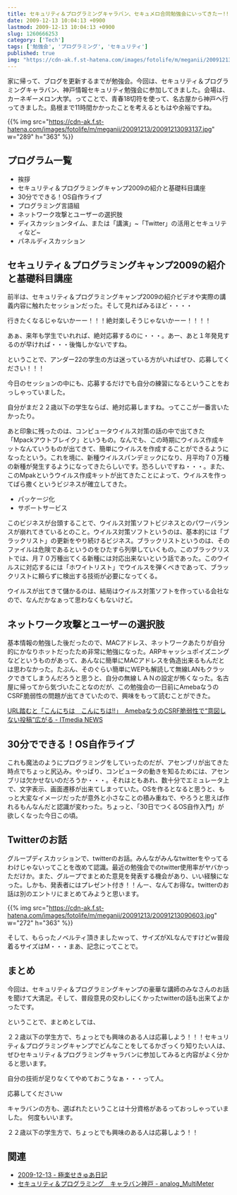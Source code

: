 ```yaml
---
title: セキュリティ＆プログラミングキャラバン、セキュメロ合同勉強会にいってきたー!!!
date: 2009-12-13 10:04:13 +0900
lastmod: 2009-12-13 10:04:13 +0900
slug: 1260666253
category: ['Tech']
tags: ['勉強会', 'プログラミング', 'セキュリティ']
published: true
img: "https://cdn-ak.f.st-hatena.com/images/fotolife/m/meganii/20091213/20091213093137.jpg"
---
```


家に帰って、ブログを更新するまでが勉強会。今回は、セキュリティ＆プログラミングキャラバン、神戸情報セキュリティ勉強会に参加してきました。会場は、カーネギーメロン大学。ってことで、青春18切符を使って、名古屋から神戸へ行ってきました。島根まで11時間かかったことを考えるともはや余裕ですね。

{{% img src="https://cdn-ak.f.st-hatena.com/images/fotolife/m/meganii/20091213/20091213093137.jpg" w="289" h="363" %}}



## プログラム一覧

- 挨拶
- セキュリティ＆プログラミングキャンプ2009の紹介と基礎科目講座
- 30分でできる！OS自作ライブ
- プログラミング言語組
- ネットワーク攻撃とユーザーの選択肢
- ディスカッションタイム、または「講演」~「Twitter」の活用とセキュリティなど~
- パネルディスカッション


## セキュリティ＆プログラミングキャンプ2009の紹介と基礎科目講座

前半は、セキュリティ＆プログラミングキャンプ2009の紹介ビデオや実際の講義内容に触れたセッションだった。そして見ればみるほど・・・・

行きたくなるじゃないかーー！！！絶対楽しそうじゃないかーー！！！！

あぁ、来年も学生でいれれば、絶対応募するのに・・・。あー、あと１年発見するのが早ければ・・・後悔しかないですね。

ということで、アンダー22の学生の方は迷っている方がいればぜひ、応募してください！！！

今日のセッションの中にも、応募するだけでも自分の練習になるということをおっしゃっていました。

自分がまだ２２歳以下の学生ならば、絶対応募しますね。ってここが一番言いたかったり。

あと印象に残ったのは、コンピュータウイルス対策の話の中で出てきた「Mpackアウトブレイク」というもの。なんでも、この時期にウイルス作成キットなんていうものが出てきて、簡単にウイルスを作成することができるようになったという。これを境に、新種ウイルスパンデミックになり、月平均７０万種の新種が発生するようになってきたらしいです。恐ろしいですね・・・。また、このMpakというウイルス作成キットが出てきたことによって、ウイルスを作ってばら撒くというビジネスが確立してきた。

- パッケージ化
- サポートサービス

このビジネスが台頭することで、ウイルス対策ソフトビジネスとのパワーバランスが崩れてきているとのこと。ウイルス対策ソフトというのは、基本的には「ブラックリスト」の更新をやり続けるビジネス。ブラックリストというのは、そのファイルは危険であるというのをひたすら列挙していくもの。このブラックリストでは、月７０万種出てくる新種には対応出来ないという話であった。このウイルスに対応するには「ホワイトリスト」でウイルスを弾くべきであって、ブラックリストに頼らずに検出する技術が必要になってくる。

ウイルスが出てきて儲かるのは、結局はウイルス対策ソフトを作っている会社なので、なんだかなぁって思わなくもないけど。

## ネットワーク攻撃とユーザーの選択肢

基本情報の勉強した後だったので、MACアドレス、ネットワークあたりが自分的にかなりホットだったため非常に勉強になった。ARPキャッシュポイズニングなどというものがあって、あんなに簡単にMACアドレスを偽造出来るもんだとは思わなかった。たぶん、そのぐらい簡単にWEPも解読して無線LANもクラックできてしまうんだろうと思うと、自分の無線ＬＡＮの設定が怖くなった。名古屋に帰ってから気づいたことなのだが、この勉強会の一日前にAmebaなうのCSRF脆弱性の問題が出てきていたので、興味をもって読むことができた。

[URL踏むと「こんにちは　こんにちは\!\!」　AmebaなうのCSRF脆弱性で“意図しない投稿”広がる \- ITmedia NEWS](http://www.itmedia.co.jp/news/articles/0912/11/news033.html)



## 30分でできる！OS自作ライブ

これも魔法のようにプログラミングをしていったのだが、アセンブリが出てきた時点でちょっと尻込み。やっぱり、コンピュータの動きを知るためには、アセンブリは欠かせないのだろうか・・・。それはともあれ、数十分でエミュレータ上で、文字表示、画面遷移が出来てしまっていた。OSを作るとなると思うと、もっと大変なイメージだったが意外と小さなことの積み重ねで、やろうと思えば作れるもんなんだと認識が変わった。ちょっと、「30日でつくるOS自作入門」が欲しくなった今日この頃。



## Twitterのお話

グループディスカッションで、twitterのお話。みんながみんなtwitterをやってるわけじゃないってことを改めて認識。最近の勉強会でのtwitter使用率がヤバかっただけか。また、グループでまとめた意見を発表する機会があり、いい経験になった。しかも、発表者にはプレゼント付き！！んー、なんてお得な。twitterのお話は別のエントリにまとめてみようと思います。

{{% img src="https://cdn-ak.f.st-hatena.com/images/fotolife/m/meganii/20091213/20091213090603.jpg" w="272" h="363" %}}
 
そして、もらったノベルティ頂きましたｗって、サイズがXLなんですけどｗ普段着るサイズはM・・・まあ、記念にってことで。

## まとめ

今回は、セキュリティ＆プログラミングキャンプの豪華な講師のみなさんのお話を聞けて大満足。そして、普段意見の交わしにくかったtwitterの話も出来てよかったです。

ということで、まとめとしては、

２２歳以下の学生方で、ちょっとでも興味のある人は応募しよう！！！セキュリティ＆プログラミングキャンプでどんなことをしてるかざっくり知りたい人は、ぜひセキュリティ＆プログラミングキャラバンに参加してみると内容がよく分かると思います。

自分の技術が足りなくてやめておこうなぁ・・・って人。

応募してくださいｗ

キャラバンの方も、選ばれたということは十分資格があるっておっしゃっていました。
何度もいいます。

２２歳以下の学生方で、ちょっとでも興味のある人は応募しよう！！


## 関連

- [2009\-12\-13 \- 極楽せきゅあ日記](http://d.hatena.ne.jp/sonodam/20091213)
- [セキュリティ＆プログラミング　キャラバン神戸 \- analog\_MultiMeter](http://d.hatena.ne.jp/umisama/20091212/1260639981)

